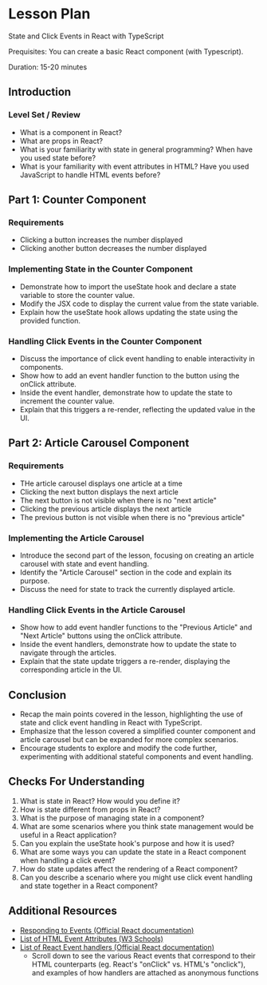 # Lesson Plan

State and Click Events in React with TypeScript

Prequisites: You can create a basic React component (with Typescript).

Duration: 15-20 minutes

## Introduction

### Level Set / Review

- What is a component in React?
- What are props in React?
- What is your familiarity with state in general programming? When have you used state before?
- What is your familiarity with event attributes in HTML? Have you used JavaScript to handle HTML events before?

## Part 1: Counter Component

### Requirements

- Clicking a button increases the number displayed
- Clicking another button decreases the number displayed

### Implementing State in the Counter Component

- Demonstrate how to import the useState hook and declare a state variable to store the counter value.
- Modify the JSX code to display the current value from the state variable.
- Explain how the useState hook allows updating the state using the provided function.

### Handling Click Events in the Counter Component

- Discuss the importance of click event handling to enable interactivity in components.
- Show how to add an event handler function to the button using the onClick attribute.
- Inside the event handler, demonstrate how to update the state to increment the counter value.
- Explain that this triggers a re-render, reflecting the updated value in the UI.

## Part 2: Article Carousel Component

### Requirements

- THe article carousel displays one article at a time
- Clicking the next button displays the next article
- The next button is not visible when there is no "next article"
- Clicking the previous article displays the next article
- The previous button is not visible when there is no "previous article"

### Implementing the Article Carousel

- Introduce the second part of the lesson, focusing on creating an article carousel with state and event handling.
- Identify the "Article Carousel" section in the code and explain its purpose.
- Discuss the need for state to track the currently displayed article.

### Handling Click Events in the Article Carousel

- Show how to add event handler functions to the "Previous Article" and "Next Article" buttons using the onClick attribute.
- Inside the event handlers, demonstrate how to update the state to navigate through the articles.
- Explain that the state update triggers a re-render, displaying the corresponding article in the UI.

## Conclusion

- Recap the main points covered in the lesson, highlighting the use of state and click event handling in React with TypeScript.
- Emphasize that the lesson covered a simplified counter component and article carousel but can be expanded for more complex scenarios.
- Encourage students to explore and modify the code further, experimenting with additional stateful components and event handling.

## Checks For Understanding

1. What is state in React? How would you define it?
1. How is state different from props in React?
1. What is the purpose of managing state in a component?
1. What are some scenarios where you think state management would be useful in a React application?
1. Can you explain the useState hook's purpose and how it is used?
1. What are some ways you can update the state in a React component when handling a click event?
1. How do state updates affect the rendering of a React component?
1. Can you describe a scenario where you might use click event handling and state together in a React component?

## Additional Resources

- [Responding to Events (Official React documentation)](https://react.dev/learn/responding-to-events)
- [List of HTML Event Attributes (W3 Schools)](https://www.w3schools.com/tags/ref_eventattributes.asp)
- [List of React Event handlers (Official React documentation)](https://react.dev/reference/react-dom/components/common#react-event-object)
  - Scroll down to see the various React events that correspond to their HTML counterparts (eg. React's "onClick" vs. HTML's "onclick"), and examples of how handlers are attached as anonymous functions
